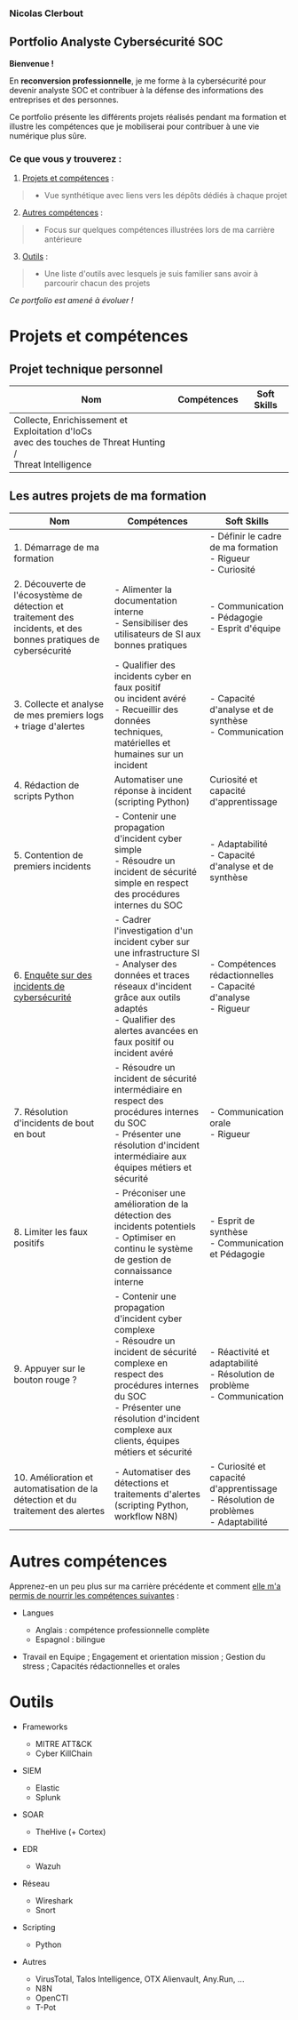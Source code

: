 
### Nicolas Clerbout

## Portfolio Analyste Cybersécurité SOC

**Bienvenue !**

En **reconversion professionnelle**, je me forme à la cybersécurité pour devenir analyste SOC et contribuer à la défense des informations des entreprises et des personnes.

Ce portfolio présente les différents projets réalisés pendant ma formation et illustre les compétences que je mobiliserai pour contribuer à une vie numérique plus sûre.


### Ce que vous y trouverez :

1. [Projets et compétences](#projets-et-compétences) :

> - Vue synthétique avec liens vers les dépôts dédiés à chaque projet

2. [Autres compétences](#autres-compétences) :

> - Focus sur quelques compétences illustrées lors de ma carrière antérieure

3. [Outils](#outils) :

> - Une liste d'outils avec lesquels je suis familier sans avoir à parcourir chacun des projets

*Ce portfolio est amené à évoluer !*


# Projets et compétences

## Projet technique personnel

| Nom                                                                                                             | Compétences | Soft Skills |
|-----------------------------------------------------------------------------------------------------------------|-------------|-------------|
|Collecte, Enrichissement et Exploitation d'IoCs<br> avec des touches de Threat Hunting /<br> Threat Intelligence |             |             |


## Les autres projets de ma formation

|Nom | Compétences | Soft Skills |
|----|-------------|-------------|
|1. Démarrage de ma formation | | - Définir le cadre de ma formation<br> - Rigueur<br> - Curiosité |
|2. Découverte de l'écosystème de détection et traitement des incidents, et des bonnes pratiques de cybersécurité | - Alimenter la documentation interne<br> - Sensibiliser des utilisateurs de SI aux bonnes pratiques | - Communication<br> - Pédagogie<br> - Esprit d'équipe |
|3. Collecte et analyse de mes premiers logs<br> + triage d'alertes | - Qualifier des incidents cyber en faux positif<br> ou incident avéré<br> - Recueillir des données techniques, matérielles et humaines sur un incident | - Capacité d'analyse et de synthèse<br> - Communication |
|4. Rédaction de scripts Python | Automatiser une réponse à incident<br> (scripting Python) | Curiosité et capacité d'apprentissage |
|5. Contention de premiers incidents | - Contenir une propagation d'incident cyber simple<br> - Résoudre un incident de sécurité simple en respect des procédures internes du SOC | - Adaptabilité<br> - Capacité d'analyse et de synthèse |
|6. [Enquête sur des incidents de cybersécurité](https://github.com/nclerbout/6-Enquete/tree/main) | - Cadrer l'investigation d'un incident cyber sur une infrastructure SI<br> - Analyser des données et traces réseaux d'incident grâce aux outils adaptés<br> - Qualifier des alertes avancées en faux positif ou incident avéré | - Compétences rédactionnelles<br> - Capacité d'analyse<br> - Rigueur |
|7. Résolution d'incidents de bout en bout | - Résoudre un incident de sécurité intermédiaire en respect des procédures internes du SOC<br> - Présenter une résolution d'incident intermédiaire aux équipes métiers et sécurité | - Communication orale<br> - Rigueur |
|8. Limiter les faux positifs | - Préconiser une amélioration de la détection des incidents potentiels<br> - Optimiser en continu le système de gestion de connaissance interne | - Esprit de synthèse<br> - Communication et Pédagogie |
|9. Appuyer sur le bouton rouge ? | - Contenir une propagation d'incident cyber complexe<br> - Résoudre un incident de sécurité complexe en respect des procédures internes du SOC<br> - Présenter une résolution d'incident complexe aux clients, équipes métiers et sécurité | - Réactivité et adaptabilité<br> - Résolution de problème<br> - Communication |
|10. Amélioration et automatisation de la détection et du traitement des alertes | - Automatiser des détections et traitements d'alertes<br> (scripting Python, workflow N8N) | - Curiosité et capacité d'apprentissage<br> - Résolution de problèmes<br> - Adaptabilité |

# Autres compétences

Apprenez-en un peu plus sur ma carrière précédente et comment [elle m'a permis de nourrir les compétences suivantes](https://www.google.com) :
- Langues
  - Anglais : compétence professionnelle complète
  - Espagnol : bilingue

- Travail en Equipe ; Engagement et orientation mission ; Gestion du stress ; Capacités rédactionnelles et orales


# Outils

- Frameworks
  - MITRE ATT&CK
  - Cyber KillChain

- SIEM
  - Elastic
  - Splunk

- SOAR
  - TheHive (+ Cortex)

- EDR
  - Wazuh

- Réseau
  - Wireshark
  - Snort

- Scripting
  - Python

- Autres
  - VirusTotal, Talos Intelligence, OTX Alienvault, Any.Run, ...
  - N8N
  - OpenCTI
  - T-Pot



